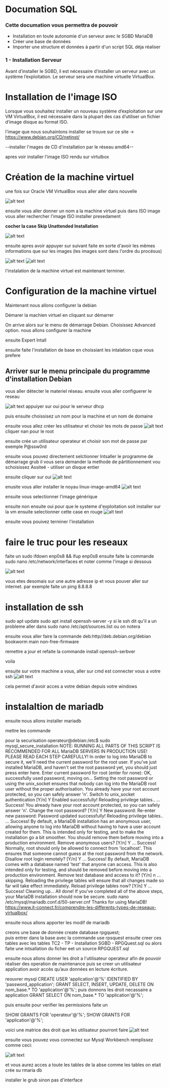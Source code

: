 # Documation SQL
### Cette documation vous permettra de pouvoir
* Installation en toute autonomie d'un serveur avec le SGBD MariaDB 
* Créer une base de données 
* Importer une structure et données à partir d'un script SQL déja réaliser 


### 1 - Installation Serveur 

Avant d’installer le SGBD, il est nécessaire d’installer un serveur avec un système 
l’exploitation. Le serveur sera une machine virtuelle VirtualBox.

# Installation de l'image ISO 

Lorsque vous souhaitez installer un nouveau système d’exploitation sur une VM VirtualBox, il est nécessaire dans la plupart des cas d’utiliser un fichier d’image disque au format ISO.

l'image que nous souhaintons installer se trouve sur ce site -> https://www.debian.org/CD/netinst/

  --installer l'mages de CD d'installation par le réseau amd64-- 

  apres voir installer l'image ISO rendu sur virtulbox

# Création de la machine virtuel

une fois sur Oracle VM VirtualBox vous aller aller dans nouvelle 

![alt text](image-6.png)

ensuite vous aller donner un nom a la machine virtuel puis dans ISO image vous aller rechercher l'image ISO installer presedament 

<strong> cocher la case Skip Unattended Installation </strong>

![alt text](image-7.png)

ensuite apres avoir appuyer sur suivant faite en sorte d'avoir les mêmes informations que sur les images (les images sont dans l'ordre du procésus)

![alt text](image-1.png)
![alt text](image-2.png)

l'instalation de la machine virtuel est maintenant terminer.


# Configuration de la machine virtuel 

Maintenant nous allons configurer la debian

Démarer la machien virtuel en cliquant sur démarrer

On arrive alors sur le menu de démarrage Debian.
Choisissez Advanced option. nous allons configurer la machine 


ensuite Expert Intall 

ensuite faite l'installation de base en choissiant les intalation cque vous prefere 

## Arriver sur le menu principale du programme d'installation Debian 

vous aller détecter le materiel réseau. ensuite vous aller configuerer le reseau 

![alt text](image-8.png)
appuiyer sur oui pour le serveur dhcp 

puis ensuite choissisez un nom pour la machine et un nom de domaine

ensuite vous allez créer les utilisateur et choisir les mots de passe
![alt text](image-9.png)
cliquer nan pour le root 

ensuite crée un utilisateur operateur 
et choisir son mot de passe par exemple P@ssw0rd

ensuite vous pouvez directement selctionner Intsaller le programme de démarrage grub
il vous sera demander la methode de pârtitionnement vou schoisissez Assiteé - utiliser un disque entier 

ensuite cliquer sur oui 
![alt text](image-10.png)

enusite vous aller installer le noyau linux-image-amd64 
![alt text](image-11.png)

ensuite vous selectionner l'image générique 

ensuite non
 ensuite oui pour que le systeme d'exploitation soit installer sur la vm ensuite 
selectionner cette case en rouge 
![alt text](image-12.png)

ensuite vous pouivez terminer l'installation 


# faire le truc pour les reseaux


faite un sudo ifdown enp0s8 && ifup enp0s8
ensuite faite la commande sudo nano /etc/network/interfaces  et noter comme l'image si dessous 

![alt text](image-13.png)

vous etes desomais sur une autre adresse ip et vous pouver aller sur internet.
par exemple faite un ping 8.8.8.8

# installation de ssh 

sudo apt update 
sudo apt install openssh-server -y si le ssh dit qu'il a un probleme 
aller dans sudo nano /etc/apt/sources.list ou on notera 

ensuite vous aller faire la commande deb:http//deb.debian.org/debian bookworm main non-free-firmware

remettre a jour 
et refaite la commande install openssh-serbver

voila 


ensuite sur votre machine a vous, aller sur cmd est connecter vous a votre ssh 
![alt text](image-14.png)

cela permet d'avoir acces a votre debian depuis votre windows

# instalaltion de mariadb 

ensuite nous allons installer mariadb 

mettre les commande 

pour la securisation 
operateur@debian:/etc$ sudo mysql_secure_installation                                                                                                                                                                                           NOTE: RUNNING ALL PARTS OF THIS SCRIPT IS RECOMMENDED FOR ALL MariaDB                                                         SERVERS IN PRODUCTION USE!  PLEASE READ EACH STEP CAREFULLY!                                                                                                                                                                              In order to log into MariaDB to secure it, we'll need the current                                                       password for the root user. If you've just installed MariaDB, and                                                       haven't set the root password yet, you should just press enter here.                                                                                                                                                                            Enter current password for root (enter for none):                                                                       OK, successfully used password, moving on...                                                                                                                                                                                                    Setting the root password or using the unix_socket ensures that nobody                                                  can log into the MariaDB root user without the proper authorisation.                                                                                                                                                                            You already have your root account protected, so you can safely answer 'n'.                                                                                                                                                                     Switch to unix_socket authentication [Y/n] Y                                                                            Enabled successfully!                                                                                                   Reloading privilege tables..                                                                                             ... Success!                                                                                                                                                                                                                                                                                                                                                           You already have your root account protected, so you can safely answer 'n'.                                                                                                                                                                     Change the root password? [Y/n] Y                                                                                       New password:                                                                                                           Re-enter new password:                                                                                                  Password updated successfully!                                                                                          Reloading privilege tables..                                                                                             ... Success!                                                                                                                                                                                                                                                                                                                                                           By default, a MariaDB installation has an anonymous user, allowing anyone                                               to log into MariaDB without having to have a user account created for                                                   them.  This is intended only for testing, and to make the installation                                                  go a bit smoother.  You should remove them before moving into a                                                         production environment.                                                                                                                                                                                                                         Remove anonymous users? [Y/n] Y                                                                                          ... Success!                                                                                                                                                                                                                                   Normally, root should only be allowed to connect from 'localhost'.  This                                                ensures that someone cannot guess at the root password from the network.                                                                                                                                                                        Disallow root login remotely? [Y/n] Y                                                                                    ... Success!                                                                                                                                                                                                                                   By default, MariaDB comes with a database named 'test' that anyone can                                                  access.  This is also intended only for testing, and should be removed                                                  before moving into a production environment.                                                                                                                                                                                                    Remove test database and access to it? [Y/n] n                                                                           ... skipping.                                                                                                                                                                                                                                  Reloading the privilege tables will ensure that all changes made so far                                                 will take effect immediately.                                                                                                                                                                                                                   Reload privilege tables now? [Y/n] Y                                                                                     ... Success!                                                                                                                                                                                                                                   Cleaning up...                                                                                                                                                                                                                                  All done!  If you've completed all of the above steps, your MariaDB                                                     installation should now be secure.                                                                                                                                                   sudo nano /etc/mysql/mariadb.conf.d/50-server.cnf                                                           Thanks for using MariaDB! 
https://www.it-connect.fr/comprendre-les-differents-types-de-reseaux-virtualbox/




ensuite nous allons apporter les modif de mariadb 


creons une base de donnée 
create database rpgquest;    
puis entrer dans la base avec la commande use rpsquest 
ensuite creer ces tables 
 avec les tables TC2 - TP - Installation SGBD - RPGQuest.sql
 ou alors faite une intsallation du ficher eet un source RPGQUEST.sql


ensuite nous allons donner les droit a l'utilisateur operateur afin de pouvoir réaliser des operation de maintenance puis se creer un utilisateur application avoir accès qu’aux données 
en lecture écriture.

reouvrer mysql 
CREATE USER 'application'@'%' IDENTIFIED BY 'password_application';
GRANT SELECT, INSERT, UPDATE, DELETE ON nom_base.* TO 'application'@'%';
puis donnons les droit necassaire a application 
GRANT SELECT ON nom_base.* TO 'application'@'%';


puis ensuite pour verifier les permissions faite un 

SHOW GRANTS FOR 'operateur'@'%';
SHOW GRANTS FOR 'application'@'%';


voici une matrice des droit que les utilisateur pourront faire 
![alt text](image-15.png)


ensuite vous pouvez vous connectez sur Mysql Workbench 
remplissez comme ceci: 

![alt text](image-16.png)

et vous aurez acces a toute les tables de la abse comme les tables on etait crée su rmaria db 


installer le grub sinon pas d'interface


